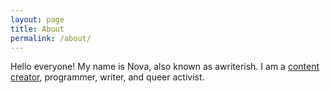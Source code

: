 ```yaml
---
layout: page
title: About
permalink: /about/
---
```


Hello everyone! My name is Nova, also known as awriterish.  I am a [content creator](https://youtube.com/c/awriterish), programmer, writer, and queer activist.
